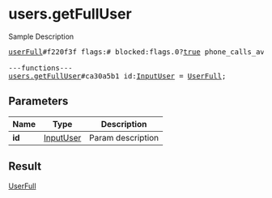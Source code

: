 # users.getFullUser

Sample Description

<pre>
<a href="../constructor/userFull.md">userFull</a>#f220f3f flags:# blocked:flags.0?<a href="../type/true.md">true</a> phone_calls_available:flags.4?<a href="../type/true.md">true</a> phone_calls_private:flags.5?<a href="../type/true.md">true</a> user:<a href="../type/User.md">User</a> about:flags.1?<a href="../type/string.md">string</a> link:<a href="../type/contacts.Link.md">contacts.Link</a> profile_photo:flags.2?<a href="../type/Photo.md">Photo</a> notify_settings:<a href="../type/PeerNotifySettings.md">PeerNotifySettings</a> bot_info:flags.3?<a href="../type/BotInfo.md">BotInfo</a> common_chats_count:<a href="../type/int.md">int</a> = <a href="../type/UserFull.md">UserFull</a>;

---functions---
<a href="../method/users.getFullUser.md">users.getFullUser</a>#ca30a5b1 id:<a href="../type/InputUser.md">InputUser</a> = <a href="../type/UserFull.md">UserFull</a>;
</pre>
## Parameters

| Name | Type | Description |
|------|:----:|-------------|
| **id** | <a href="../type/InputUser.md">InputUser</a> | Param description |

## Result

<a href="../type/UserFull.md">UserFull</a>

